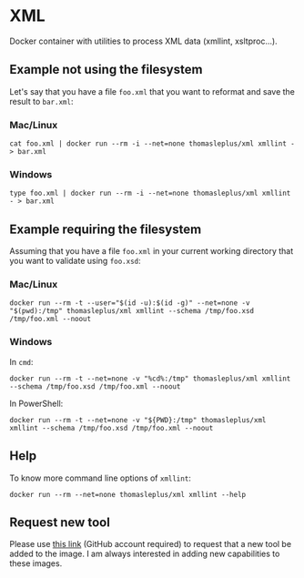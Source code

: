 # XML

Docker container with utilities to process XML data (xmllint, xsltproc...).

## Example not using the filesystem

Let's say that you have a file `foo.xml` that you want to reformat and save the result to `bar.xml`:

### Mac/Linux

```
cat foo.xml | docker run --rm -i --net=none thomasleplus/xml xmllint - > bar.xml
```

### Windows

```
type foo.xml | docker run --rm -i --net=none thomasleplus/xml xmllint - > bar.xml
```

## Example requiring the filesystem

Assuming that you have a file `foo.xml` in your current working directory that you want to validate using `foo.xsd`:

### Mac/Linux

```
docker run --rm -t --user="$(id -u):$(id -g)" --net=none -v "$(pwd):/tmp" thomasleplus/xml xmllint --schema /tmp/foo.xsd /tmp/foo.xml --noout
```

### Windows

In `cmd`:

```
docker run --rm -t --net=none -v "%cd%:/tmp" thomasleplus/xml xmllint --schema /tmp/foo.xsd /tmp/foo.xml --noout
```

In PowerShell:

```
docker run --rm -t --net=none -v "${PWD}:/tmp" thomasleplus/xml xmllint --schema /tmp/foo.xsd /tmp/foo.xml --noout
```

## Help

To know more command line options of `xmllint`:

```
docker run --rm --net=none thomasleplus/xml xmllint --help
```

## Request new tool

Please use [this link](https://github.com/thomasleplus/docker-xml/issues/new?assignees=thomasleplus&labels=enhancement&template=feature_request.md&title=%5BFEAT%5D) (GitHub account required) to request that a new tool be added to the image. I am always interested in adding new capabilities to these images.
